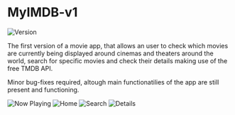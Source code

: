 # MyIMDB-v1
![Version](https://img.shields.io/badge/version-v1.0-blue.svg)

The first version of a movie app, that allows an user to check which movies are currently being displayed around cinemas and theaters around the world, search for specific movies and check their details making use of the free TMDB API.

Minor bug-fixes required, altough main functionatilies of the app are still present and functioning.

![Now Playing](https://i.imgur.com/Lu9V0e1.png) 
![Home](https://i.imgur.com/OBDmpRX.png) 
![Search](https://i.imgur.com/91CvixX.png) 
![Details](https://i.imgur.com/5xqLCLh.png)


